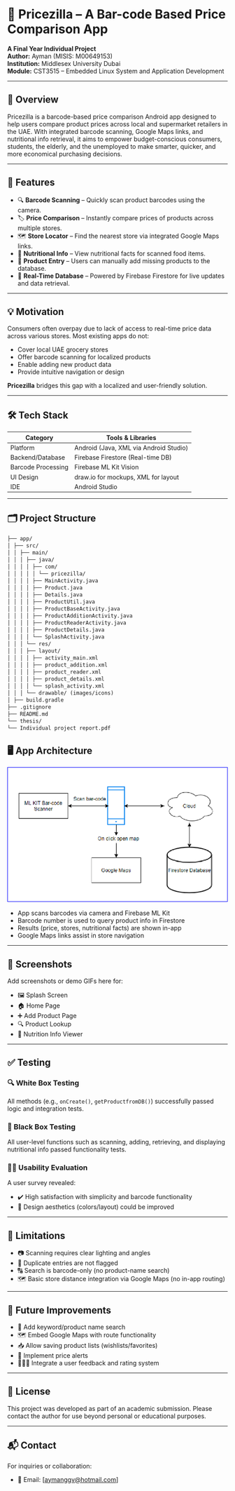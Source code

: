 # 📱 Pricezilla – A Bar-code Based Price Comparison App

**A Final Year Individual Project**  
**Author:** Ayman (MISIS: M00649153)  
**Institution:** Middlesex University Dubai  
**Module:** CST3515 – Embedded Linux System and Application Development

---

## 📖 Overview

Pricezilla is a barcode-based price comparison Android app designed to help users compare product prices across local and supermarket retailers in the UAE. With integrated barcode scanning, Google Maps links, and nutritional info retrieval, it aims to empower budget-conscious consumers, students, the elderly, and the unemployed to make smarter, quicker, and more economical purchasing decisions.

---

## 🎯 Features

- 🔍 **Barcode Scanning** – Quickly scan product barcodes using the camera.
- 🏷️ **Price Comparison** – Instantly compare prices of products across multiple stores.
- 🗺️ **Store Locator** – Find the nearest store via integrated Google Maps links.
- 🧾 **Nutritional Info** – View nutritional facts for scanned food items.
- 📝 **Product Entry** – Users can manually add missing products to the database.
- 🔄 **Real-Time Database** – Powered by Firebase Firestore for live updates and data retrieval.

---

## 💡 Motivation

Consumers often overpay due to lack of access to real-time price data across various stores. Most existing apps do not:

- Cover local UAE grocery stores
- Offer barcode scanning for localized products
- Enable adding new product data
- Provide intuitive navigation or design

**Pricezilla** bridges this gap with a localized and user-friendly solution.

---

## 🛠️ Tech Stack

| Category           | Tools & Libraries                        |
|--------------------|------------------------------------------|
| Platform           | Android (Java, XML via Android Studio)   |
| Backend/Database   | Firebase Firestore (Real-time DB)        |
| Barcode Processing | Firebase ML Kit Vision                   |
| UI Design          | draw.io for mockups, XML for layout      |
| IDE                | Android Studio                           |

---

## 🗂️ Project Structure
```
├── app/
│ ├── src/
│ │ ├── main/
│ │ │ ├── java/
│ │ │ │ ├── com/
│ │ │ │ │ └── pricezilla/
│ │ │ │ ├── MainActivity.java
│ │ │ │ ├── Product.java
│ │ │ │ ├── Details.java
│ │ │ │ ├── ProductUtil.java
│ │ │ │ ├── ProductBaseActivity.java
│ │ │ │ ├── ProductAdditionActivity.java
│ │ │ │ ├── ProductReaderActivity.java
│ │ │ │ ├── ProductDetails.java
│ │ │ │ └── SplashActivity.java
│ │ │ └── res/
│ │ │ ├── layout/
│ │ │ │ ├── activity_main.xml
│ │ │ │ ├── product_addition.xml
│ │ │ │ ├── product_reader.xml
│ │ │ │ ├── product_details.xml
│ │ │ │ └── splash_activity.xml
│ │ │ └── drawable/ (images/icons)
│ ├── build.gradle
├── .gitignore
├── README.md
└── thesis/
└── Individual project report.pdf
```

## 🖥️ App Architecture

![Data Architecture](images/App_Architecture.png)

- App scans barcodes via camera and Firebase ML Kit
- Barcode number is used to query product info in Firestore
- Results (price, stores, nutritional facts) are shown in-app
- Google Maps links assist in store navigation

---

## 📸 Screenshots

Add screenshots or demo GIFs here for:

- 🖼️ Splash Screen  
- 🏠 Home Page  
- ➕ Add Product Page  
- 🔍 Product Lookup  
- 🍎 Nutrition Info Viewer  

---

## ✅ Testing

### 🔍 White Box Testing

All methods (e.g., `onCreate()`, `getProductfromDB()`) successfully passed logic and integration tests.

### 🧪 Black Box Testing

All user-level functions such as scanning, adding, retrieving, and displaying nutritional info passed functionality tests.

### 🧑‍💻 Usability Evaluation

A user survey revealed:

- ✔️ High satisfaction with simplicity and barcode functionality  
- 🎨 Design aesthetics (colors/layout) could be improved

---

## 🚧 Limitations

- 📷 Scanning requires clear lighting and angles  
- 🛑 Duplicate entries are not flagged  
- 🔠 Search is barcode-only (no product-name search)  
- 🗺️ Basic store distance integration via Google Maps (no in-app routing)

---

## 🚀 Future Improvements

- 🔎 Add keyword/product name search  
- 🗺️ Embed Google Maps with route functionality  
- 📥 Allow saving product lists (wishlists/favorites)  
- 🔔 Implement price alerts  
- 🧑‍🤝‍🧑 Integrate a user feedback and rating system

---

## 📄 License

This project was developed as part of an academic submission. Please contact the author for use beyond personal or educational purposes.

---

## 📬 Contact

For inquiries or collaboration:

- 📧 Email: [aymanggv@hotmail.com]  
